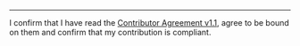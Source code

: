 

______________________________________
I confirm that I have read the [Contributor Agreement v1.1](https://github.com/tegonal/gget/blob/v0.7.3/.github/Contributor%20Agreement.txt), agree to be bound on them and confirm that my contribution is compliant.
